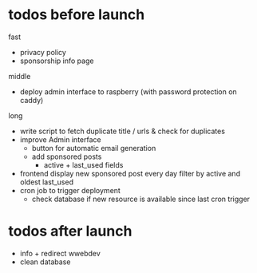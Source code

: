 # todos before launch

fast
- privacy policy
- sponsorship info page

middle
- deploy admin interface to raspberry (with password protection on caddy)

long
- write script to fetch duplicate title / urls & check for duplicates
- improve Admin interface
  - button for automatic email generation
  - add sponsored posts
    - active + last_used fields
- frontend display new sponsored post every day filter by active and oldest last_used
- cron job to trigger deployment
  - check database if new resource is available since last cron trigger


# todos after launch

- info + redirect wwebdev
- clean database